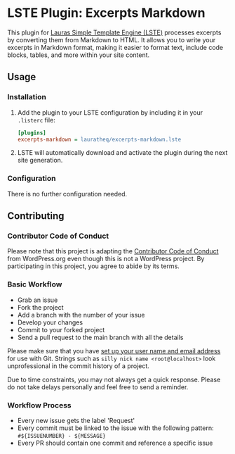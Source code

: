 # LSTE Plugin: Excerpts Markdown

This plugin for [Lauras Simple Template Engine (LSTE)](https://github.com/lauratheq/lste) processes excerpts by converting them from Markdown to HTML. It allows you to write your excerpts in Markdown format, making it easier to format text, include code blocks, tables, and more within your site content.

## Usage

### Installation

1. Add the plugin to your LSTE configuration by including it in your `.listerc` file:

    ```ini
    [plugins]
    excerpts-markdown = lauratheq/excerpts-markdown.lste
    ```

2. LSTE will automatically download and activate the plugin during the next site generation.

### Configuration

There is no further configuration needed.

## Contributing

### Contributor Code of Conduct

Please note that this project is adapting the [Contributor Code of Conduct](https://learn.wordpress.org/online-workshops/code-of-conduct/) from WordPress.org even though this is not a WordPress project. By participating in this project, you agree to abide by its terms.

### Basic Workflow

* Grab an issue
* Fork the project
* Add a branch with the number of your issue
* Develop your changes
* Commit to your forked project
* Send a pull request to the main branch with all the details

Please make sure that you have [set up your user name and email address](https://git-scm.com/book/en/v2/Getting-Started-First-Time-Git-Setup) for use with Git. Strings such as `silly nick name <root@localhost>` look unprofessional in the commit history of a project.

Due to time constraints, you may not always get a quick response. Please do not take delays personally and feel free to send a reminder.

### Workflow Process

* Every new issue gets the label 'Request'
* Every commit must be linked to the issue with the following pattern: `#${ISSUENUMBER} - ${MESSAGE}`
* Every PR should contain one commit and reference a specific issue
